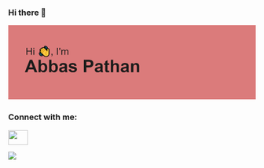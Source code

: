 ### Hi there 👋


<img src="https://github.com/darkling10/darkling10/blob/main/header.png">
<h3 align="left">Connect with me:</h3>
<p align="left">

<a href="https://www.linkedin.com/in/abbas-pathan-96b98b218/" target="blank"><img align="center" src="https://cdn.jsdelivr.net/npm/simple-icons@3.0.1/icons/linkedin.svg" alt="" height="30" width="40" /></a>

</p>


<!--
**darkling10/darkling10** is a ✨ _special_ ✨ repository because its `README.md` (this file) appears on your GitHub profile.

Here are some ideas to get you started:

- 🔭 I’m currently working on ...
- 🌱 I’m currently learning ...
- 👯 I’m looking to collaborate on ...
- 🤔 I’m looking for help with ...
- 💬 Ask me about ...
- 📫 How to reach me: ...
- 😄 Pronouns: ...
- ⚡ Fun fact: ...
-->

<img height="180em" src="https://github-readme-stats.vercel.app/api?username=darkling10&show_icons=true&hide_border=true&&count_private=true&include_all_commits=true" />
